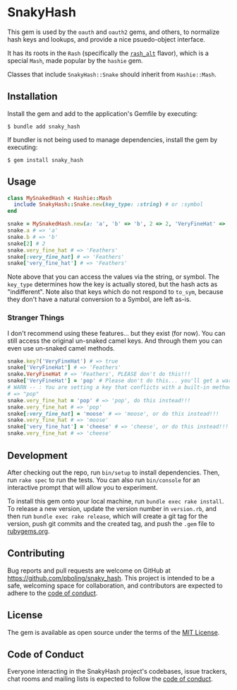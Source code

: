 # SnakyHash

This gem is used by the `oauth` and `oauth2` gems, and others, to normalize hash keys and lookups,
and provide a nice psuedo-object interface.

It has its roots in the `Rash` (specifically the [`rash_alt`](https://github.com/shishi/rash_alt) flavor), which is a special `Mash`, made popular by the `hashie` gem.

Classes that include `SnakyHash::Snake` should inherit from `Hashie::Mash`.

## Installation

Install the gem and add to the application's Gemfile by executing:

    $ bundle add snaky_hash

If bundler is not being used to manage dependencies, install the gem by executing:

    $ gem install snaky_hash

## Usage

```ruby
class MySnakedHash < Hashie::Mash
  include SnakyHash::Snake.new(key_type: :string) # or :symbol
end

snake = MySnakedHash.new(a: 'a', 'b' => 'b', 2 => 2, 'VeryFineHat' => 'Feathers')
snake.a # => 'a'
snake.b # => 'b'
snake[2] # 2
snake.very_fine_hat # => 'Feathers'
snake[:very_fine_hat] # => 'Feathers'
snake['very_fine_hat'] # => 'Feathers'
```

Note above that you can access the values via the string, or symbol.
The `key_type` determines how the key is actually stored, but the hash acts as "indifferent".
Note also that keys which do not respond to `to_sym`, because they don't have a natural conversion to a Symbol,
are left as-is.

### Stranger Things

I don't recommend using these features... but they exist (for now).
You can still access the original un-snaked camel keys.
And through them you can even use un-snaked camel methods.

```ruby
snake.key?('VeryFineHat') # => true
snake['VeryFineHat'] # => 'Feathers'
snake.VeryFineHat # => 'Feathers', PLEASE don't do this!!!
snake['VeryFineHat'] = 'pop' # Please don't do this... you'll get a warning, and it works (for now), but no guarantees.
# WARN -- : You are setting a key that conflicts with a built-in method MySnakedHash#VeryFineHat defined in MySnakedHash. This can cause unexpected behavior when accessing the key as a property. You can still access the key via the #[] method.
# => "pop"
snake.very_fine_hat = 'pop' # => 'pop', do this instead!!!
snake.very_fine_hat # => 'pop'
snake[:very_fine_hat] = 'moose' # => 'moose', or do this instead!!!
snake.very_fine_hat # => 'moose'
snake['very_fine_hat'] = 'cheese' # => 'cheese', or do this instead!!!
snake.very_fine_hat # => 'cheese'
```

## Development

After checking out the repo, run `bin/setup` to install dependencies. Then, run `rake spec` to run the tests. You can also run `bin/console` for an interactive prompt that will allow you to experiment.

To install this gem onto your local machine, run `bundle exec rake install`. To release a new version, update the version number in `version.rb`, and then run `bundle exec rake release`, which will create a git tag for the version, push git commits and the created tag, and push the `.gem` file to [rubygems.org](https://rubygems.org).

## Contributing

Bug reports and pull requests are welcome on GitHub at https://github.com/pboling/snaky_hash. This project is intended to be a safe, welcoming space for collaboration, and contributors are expected to adhere to the [code of conduct](https://github.com/pboling/snaky_hash/blob/main/CODE_OF_CONDUCT.md).

## License

The gem is available as open source under the terms of the [MIT License](https://opensource.org/licenses/MIT).

## Code of Conduct

Everyone interacting in the SnakyHash project's codebases, issue trackers, chat rooms and mailing lists is expected to follow the [code of conduct](https://github.com/pboling/snaky_hash/blob/main/CODE_OF_CONDUCT.md).
